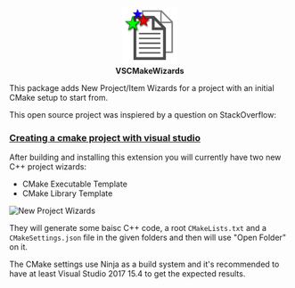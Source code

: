 <p align="center">
<img src="Resources/VSCMakeWizards.png" height="20%" width="20%"/>
<br>
<b>VSCMakeWizards</b>
</p>

This package adds New Project/Item Wizards for a project with an initial CMake setup to start from.

This open source project was inspiered by a question on StackOverflow: 

### [Creating a cmake project with visual studio](https://stackoverflow.com/questions/46741850/creating-a-cmake-project-with-visual-studio) ###

After building and installing this extension you will currently have two new C++ project wizards:

- CMake Executable Template
- CMake Library Template

![New Project Wizards](https://i.stack.imgur.com/lGRfE.png)

They will generate some baisc C++ code, a root `CMakeLists.txt` and a `CMakeSettings.json` file in the given folders and then will use "Open Folder" on it.

The CMake settings use Ninja as a build system and it's recommended to have at least Visual Studio 2017 15.4 to get the expected results.

